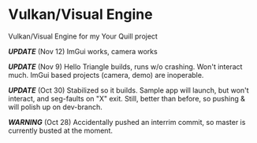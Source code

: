 # Vulkan/Visual Engine

Vulkan/Visual Engine for my Your Quill project

***UPDATE*** (Nov 12) ImGui works, camera works

***UPDATE*** (Nov 9) Hello Triangle builds, runs w/o crashing.  Won't interact much.  ImGui based projects (camera, demo) are inoperable.

***UPDATE*** (Oct 30) Stabilized so it builds.  Sample app will launch, but won't interact, and seg-faults on "X" exit.  Still, better than before, so pushing & will polish up on dev-branch.

***WARNING*** (Oct 28) Accidentally pushed an interrim commit, so master is currently busted at the moment.




